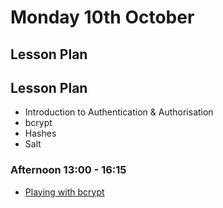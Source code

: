 # Monday 10th October

## Lesson Plan

## Lesson Plan

+ Introduction to Authentication & Authorisation
+ bcrypt
+ Hashes
+ Salt

### Afternoon 13:00 - 16:15

+ [Playing with bcrypt](https://github.com/FrancoSpeziali/security-playing-with-bcrypt)
